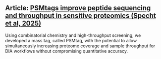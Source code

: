 ## Article: [PSMtags improve peptide sequencing and throughput in sensitive proteomics (Specht et al, 2025)](https://www.biorxiv.org/)

Using combinatorial chemistry and high-throughput screening, we developed a mass tag, called PSMtag, with the potential to allow simultaneously increasing proteome coverage and sample throughput for DIA workflows without compromising quantitative accuracy.

